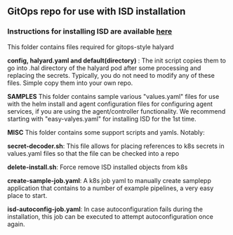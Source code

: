 ## GitOps repo for use with ISD installation
### Instructions for installing ISD are available [here](https://docs.google.com/document/d/1D2drat72nj58q-sBjf-HDBX_HuBuBzJQsx4O7BVhWIc/edit#heading=h.pav61t9jb26z)

This folder contains files required for gitops-style halyard

**config, halyard.yaml and default(directory)** : The init script copies them to go into .hal directory of the halyard pod after some processing and replacing the secrets. Typically, you do not need to modify any of these files. Simple copy them into your own repo.


**SAMPLES**
This folder contains sample various "values.yaml" files for use with the helm install and agent configuration files for configuring agent services, if you are using the agent/controller functionality. We recommend starting with "easy-valyes.yaml" for installing ISD for the 1st time.

**MISC**
This folder contains some support scripts and yamls. Notably:

**secret-decoder.sh**: This file allows for placing references to k8s secrets in values.yaml files so that the file can be checked into a repo

**delete-install.sh**: Force remove ISD installed objects from k8s

**create-sample-job.yaml**: A k8s job yaml to manually create samplepp application that contains to a number of example pipelines, a very easy place to start.

**isd-autoconfig-job.yaml**: In case autoconfiguration fails during the installation, this job can be executed to attempt autoconfiguration once again.
